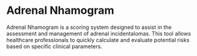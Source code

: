 # Adrenal Nhamogram

Adrenal Nhamogram is a scoring system designed to assist in the assessment and management of adrenal incidentalomas. This tool allows healthcare professionals to quickly calculate and evaluate potential risks based on specific clinical parameters.
